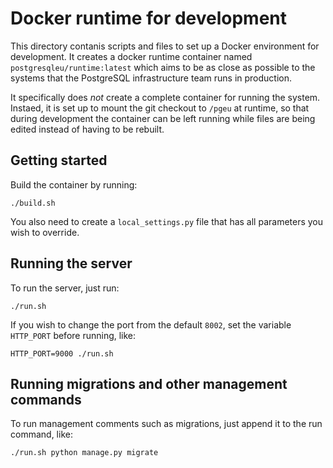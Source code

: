# Docker runtime for development

This directory contanis scripts and files to set up a Docker
environment for development. It creates a docker runtime container
named `postgresqleu/runtime:latest` which aims to be as close as
possible to the systems that the PostgreSQL infrastructure team runs
in production.

It specifically does *not* create a complete container for running the
system. Instaed, it is set up to mount the git checkout to `/pgeu` at
runtime, so that during development the container can be left running
while files are being edited instead of having to be rebuilt.

## Getting started

Build the container by running:

```
./build.sh
```

You also need to create a `local_settings.py` file that has all
parameters you wish to override.

## Running the server

To run the server, just run:

```
./run.sh
```

If you wish to change the port from the default `8002`, set the
variable `HTTP_PORT` before running, like:

```
HTTP_PORT=9000 ./run.sh
```

## Running migrations and other management commands

To run management comments such as migrations, just append it to the
run command, like:

```
./run.sh python manage.py migrate
```
